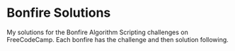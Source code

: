 # Bonfire Solutions

My solutions for the Bonfire Algorithm Scripting challenges on FreeCodeCamp. Each bonfire has the challenge and then solution following.
